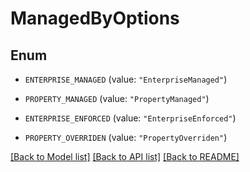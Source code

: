# ManagedByOptions

## Enum


* `ENTERPRISE_MANAGED` (value: `"EnterpriseManaged"`)

* `PROPERTY_MANAGED` (value: `"PropertyManaged"`)

* `ENTERPRISE_ENFORCED` (value: `"EnterpriseEnforced"`)

* `PROPERTY_OVERRIDEN` (value: `"PropertyOverriden"`)


[[Back to Model list]](../README.md#documentation-for-models) [[Back to API list]](../README.md#documentation-for-api-endpoints) [[Back to README]](../README.md)


